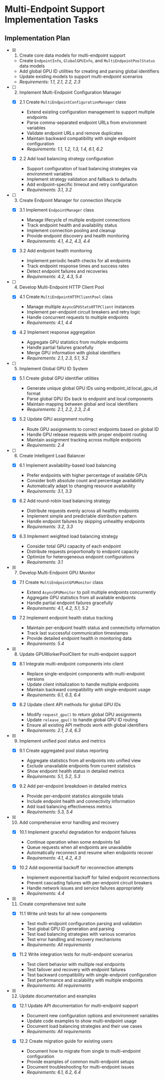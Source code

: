 # Multi-Endpoint Support Implementation Tasks

## Implementation Plan

- [x] 1. Create core data models for multi-endpoint support
  - Create `EndpointInfo`, `GlobalGPUInfo`, and `MultiEndpointPoolStatus` data models
  - Add global GPU ID utilities for creating and parsing global identifiers
  - Update existing models to support multi-endpoint scenarios
  - _Requirements: 1.1, 2.1, 2.2, 2.3_

- [ ] 2. Implement Multi-Endpoint Configuration Manager
  - [x] 2.1 Create `MultiEndpointConfigurationManager` class
    - Extend existing configuration management to support multiple endpoints
    - Parse comma-separated endpoint URLs from environment variables
    - Validate endpoint URLs and remove duplicates
    - Maintain backward compatibility with single endpoint configuration
    - _Requirements: 1.1, 1.2, 1.3, 1.4, 6.1, 6.2_

  - [x] 2.2 Add load balancing strategy configuration
    - Support configuration of load balancing strategies via environment variables
    - Implement strategy validation and fallback to defaults
    - Add endpoint-specific timeout and retry configuration
    - _Requirements: 3.1, 3.2_

- [ ] 3. Create Endpoint Manager for connection lifecycle
  - [x] 3.1 Implement `EndpointManager` class
    - Manage lifecycle of multiple endpoint connections
    - Track endpoint health and availability status
    - Implement connection pooling and cleanup
    - Provide endpoint discovery and health monitoring
    - _Requirements: 4.1, 4.2, 4.3, 4.4_

  - [x] 3.2 Add endpoint health monitoring
    - Implement periodic health checks for all endpoints
    - Track endpoint response times and success rates
    - Detect endpoint failures and recoveries
    - _Requirements: 4.2, 4.3, 5.4_

- [ ] 4. Develop Multi-Endpoint HTTP Client Pool
  - [x] 4.1 Create `MultiEndpointHTTPClientPool` class
    - Manage multiple `AsyncGPUStatsHTTPClient` instances
    - Implement per-endpoint circuit breakers and retry logic
    - Handle concurrent requests to multiple endpoints
    - _Requirements: 4.1, 4.4_

  - [x] 4.2 Implement response aggregation
    - Aggregate GPU statistics from multiple endpoints
    - Handle partial failures gracefully
    - Merge GPU information with global identifiers
    - _Requirements: 2.1, 2.3, 5.1, 5.2_

- [ ] 5. Implement Global GPU ID System
  - [x] 5.1 Create global GPU identifier utilities
    - Generate unique global GPU IDs using endpoint_id:local_gpu_id format
    - Parse global GPU IDs back to endpoint and local components
    - Maintain mapping between global and local identifiers
    - _Requirements: 2.1, 2.2, 2.3, 2.4_

  - [x] 5.2 Update GPU assignment routing
    - Route GPU assignments to correct endpoints based on global ID
    - Handle GPU release requests with proper endpoint routing
    - Maintain assignment tracking across multiple endpoints
    - _Requirements: 2.4_

- [ ] 6. Create Intelligent Load Balancer
  - [x] 6.1 Implement availability-based load balancing
    - Prefer endpoints with higher percentage of available GPUs
    - Consider both absolute count and percentage availability
    - Automatically adapt to changing resource availability
    - _Requirements: 3.1, 3.3_

  - [x] 6.2 Add round-robin load balancing strategy
    - Distribute requests evenly across all healthy endpoints
    - Implement simple and predictable distribution pattern
    - Handle endpoint failures by skipping unhealthy endpoints
    - _Requirements: 3.2, 3.3_

  - [x] 6.3 Implement weighted load balancing strategy
    - Consider total GPU capacity of each endpoint
    - Distribute requests proportionally to endpoint capacity
    - Optimize for heterogeneous endpoint configurations
    - _Requirements: 3.1_

- [x] 7. Develop Multi-Endpoint GPU Monitor
  - [x] 7.1 Create `MultiEndpointGPUMonitor` class
    - Extend `AsyncGPUMonitor` to poll multiple endpoints concurrently
    - Aggregate GPU statistics from all available endpoints
    - Handle partial endpoint failures gracefully
    - _Requirements: 4.1, 4.2, 5.1, 5.2_

  - [x] 7.2 Implement endpoint health status tracking
    - Maintain per-endpoint health status and connectivity information
    - Track last successful communication timestamps
    - Provide detailed endpoint health in monitoring data
    - _Requirements: 5.4_

- [x] 8. Update GPUWorkerPoolClient for multi-endpoint support
  - [x] 8.1 Integrate multi-endpoint components into client
    - Replace single-endpoint components with multi-endpoint versions
    - Update client initialization to handle multiple endpoints
    - Maintain backward compatibility with single-endpoint usage
    - _Requirements: 6.1, 6.3, 6.4_

  - [x] 8.2 Update client API methods for global GPU IDs
    - Modify `request_gpu()` to return global GPU assignments
    - Update `release_gpu()` to handle global GPU ID routing
    - Ensure all existing API methods work with global identifiers
    - _Requirements: 2.1, 2.4, 6.3_

- [x] 9. Implement unified pool status and metrics
  - [x] 9.1 Create aggregated pool status reporting
    - Aggregate statistics from all endpoints into unified view
    - Exclude unavailable endpoints from current statistics
    - Show endpoint health status in detailed metrics
    - _Requirements: 5.1, 5.2, 5.3_

  - [x] 9.2 Add per-endpoint breakdown in detailed metrics
    - Provide per-endpoint statistics alongside totals
    - Include endpoint health and connectivity information
    - Add load balancing effectiveness metrics
    - _Requirements: 5.3, 5.4_

- [x] 10. Add comprehensive error handling and recovery
  - [x] 10.1 Implement graceful degradation for endpoint failures
    - Continue operation when some endpoints fail
    - Queue requests when all endpoints are unavailable
    - Automatically reconnect and resume when endpoints recover
    - _Requirements: 4.1, 4.2, 4.3_

  - [x] 10.2 Add exponential backoff for reconnection attempts
    - Implement exponential backoff for failed endpoint reconnections
    - Prevent cascading failures with per-endpoint circuit breakers
    - Handle network issues and service failures appropriately
    - _Requirements: 4.4_

- [x] 11. Create comprehensive test suite
  - [x] 11.1 Write unit tests for all new components
    - Test multi-endpoint configuration parsing and validation
    - Test global GPU ID generation and parsing
    - Test load balancing strategies with various scenarios
    - Test error handling and recovery mechanisms
    - _Requirements: All requirements_

  - [x] 11.2 Write integration tests for multi-endpoint scenarios
    - Test client behavior with multiple real endpoints
    - Test failover and recovery with endpoint failures
    - Test backward compatibility with single-endpoint configuration
    - Test performance and scalability with multiple endpoints
    - _Requirements: All requirements_

- [x] 12. Update documentation and examples
  - [x] 12.1 Update API documentation for multi-endpoint support
    - Document new configuration options and environment variables
    - Update code examples to show multi-endpoint usage
    - Document load balancing strategies and their use cases
    - _Requirements: All requirements_

  - [x] 12.2 Create migration guide for existing users
    - Document how to migrate from single to multi-endpoint configuration
    - Provide examples of common multi-endpoint setups
    - Document troubleshooting for multi-endpoint issues
    - _Requirements: 6.1, 6.2, 6.4_